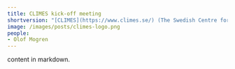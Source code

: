 ```yaml
---
title: CLIMES kick-off meeting
shortversion: "[CLIMES](https://www.climes.se/) (The Swedish Centre for Impacts of Climate Extremes) is a platform for research and training to promote scientific progress in the study of climate extremes and support societal resilience. The kick-off meeting will take place on April 26th in Uppsala Sweden. Olof Mogren will give a talk on AI for tackling climate change. [More info on the CLIMES web page](https://www.climes.se/kickoff/). This is a short version."
image: /images/posts/climes-logo.png
people:
- Olof Mogren
---
```


content in markdown.

